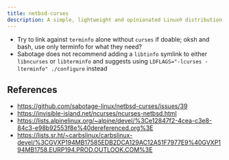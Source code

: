 ```yaml
---
title: netbsd-curses
description: A simple, lightweight and opinionated Linux® distribution based on musl libc and toybox
---
```


- Try to link against `terminfo` alone without `curses` if doable; oksh and bash, use only terminfo for what they need?
- Sabotage does not recommend adding a `libtinfo` symlink to either `libncurses` or `libterminfo` and suggests using `LDFLAGS="-lcurses -lterminfo" ./configure` instead

## References
- https://github.com/sabotage-linux/netbsd-curses/issues/39
- https://invisible-island.net/ncurses/ncurses-netbsd.html
- https://lists.alpinelinux.org/~alpine/devel/%3Ce12847f2-4cea-c3e8-84c3-e98b92553f8e%40dereferenced.org%3E
- https://lists.sr.ht/~carbslinux/carbslinux-devel/%3CGVXP194MB17585EDB2DCA129AC12A51F7977E9%40GVXP194MB1758.EURP194.PROD.OUTLOOK.COM%3E
